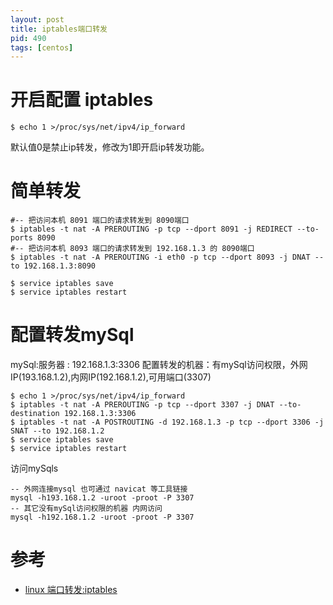 ```yaml
---
layout: post
title: iptables端口转发
pid: 490
tags: [centos]
---
```


# 开启配置 iptables

```shell
$ echo 1 >/proc/sys/net/ipv4/ip_forward
```

默认值0是禁止ip转发，修改为1即开启ip转发功能。

# 简单转发

```shell
#-- 把访问本机 8091 端口的请求转发到 8090端口
$ iptables -t nat -A PREROUTING -p tcp --dport 8091 -j REDIRECT --to-ports 8090
#-- 把访问本机 8093 端口的请求转发到 192.168.1.3 的 8090端口
$ iptables -t nat -A PREROUTING -i eth0 -p tcp --dport 8093 -j DNAT --to 192.168.1.3:8090

$ service iptables save
$ service iptables restart
```

# 配置转发mySql

mySql:服务器 : 192.168.1.3:3306
配置转发的机器：有mySql访问权限，外网IP(193.168.1.2),内网IP(192.168.1.2),可用端口(3307)

```shell
$ echo 1 >/proc/sys/net/ipv4/ip_forward
$ iptables -t nat -A PREROUTING -p tcp --dport 3307 -j DNAT --to-destination 192.168.1.3:3306
$ iptables -t nat -A POSTROUTING -d 192.168.1.3 -p tcp --dport 3306 -j SNAT --to 192.168.1.2
$ service iptables save
$ service iptables restart
```

访问mySqls

```shell
-- 外网连接mysql 也可通过 navicat 等工具链接
mysql -h193.168.1.2 -uroot -proot -P 3307
-- 其它没有mySql访问权限的机器 内网访问
mysql -h192.168.1.2 -uroot -proot -P 3307
```

# 参考
+ [linux 端口转发:iptables](https://www.jianshu.com/p/c35e7637e09b)